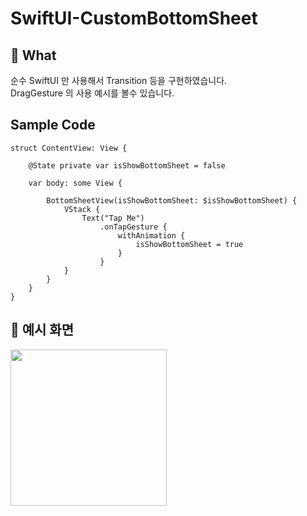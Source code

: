 # SwiftUI-CustomBottomSheet

## 👀 What
순수 SwiftUI 만 사용해서 Transition 등을 구현하였습니다.  
DragGesture 의 사용 예시를 볼수 있습니다.  

## Sample Code
```
struct ContentView: View {
    
    @State private var isShowBottomSheet = false
    
    var body: some View {
     
        BottomSheetView(isShowBottomSheet: $isShowBottomSheet) {
            VStack {
                Text("Tap Me")
                    .onTapGesture {
                        withAnimation {
                            isShowBottomSheet = true
                        }
                    }
            }
        }
    }
}
```

## 📱 예시 화면
<img src="https://user-images.githubusercontent.com/85481204/236637189-cf4daf60-2949-472a-b605-86682d8cd6cb.gif" width="250">

